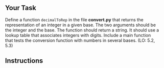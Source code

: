 ## Your Task

Define a function `decimalToRep` in the file **convert.py** that returns the representation of an integer in a given base. The two arguments should be the integer and the base. The function should return a string. It should use a lookup table that associates integers with digits. Include a main function that tests the conversion function with numbers in several bases. (LO: 5.2, 5.3)

## Instructions

<!--
{
    "CopyExercise": {
        "name": "convert.py",
        "copyTarget": "/chapter5/ex05/student/convert.py",
        "pasteTarget": "/convert.py"
    }
}
-->
